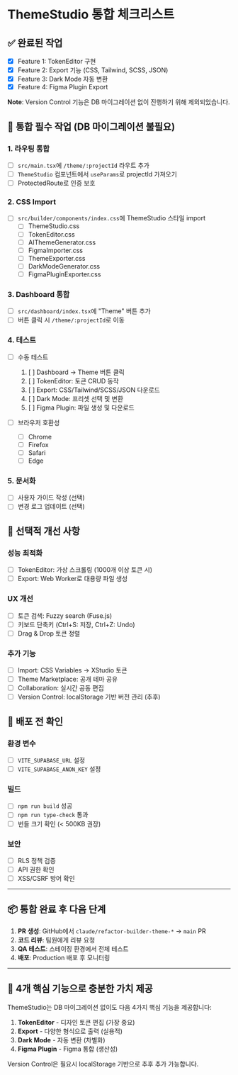 # ThemeStudio 통합 체크리스트

## ✅ 완료된 작업
- [x] Feature 1: TokenEditor 구현
- [x] Feature 2: Export 기능 (CSS, Tailwind, SCSS, JSON)
- [x] Feature 3: Dark Mode 자동 변환
- [x] Feature 4: Figma Plugin Export

**Note**: Version Control 기능은 DB 마이그레이션 없이 진행하기 위해 제외되었습니다.

## 🔧 통합 필수 작업 (DB 마이그레이션 불필요)

### 1. 라우팅 통합
- [ ] `src/main.tsx`에 `/theme/:projectId` 라우트 추가
- [ ] `ThemeStudio` 컴포넌트에서 `useParams`로 projectId 가져오기
- [ ] ProtectedRoute로 인증 보호

### 2. CSS Import
- [ ] `src/builder/components/index.css`에 ThemeStudio 스타일 import
  - [ ] ThemeStudio.css
  - [ ] TokenEditor.css
  - [ ] AIThemeGenerator.css
  - [ ] FigmaImporter.css
  - [ ] ThemeExporter.css
  - [ ] DarkModeGenerator.css
  - [ ] FigmaPluginExporter.css

### 3. Dashboard 통합
- [ ] `src/dashboard/index.tsx`에 "Theme" 버튼 추가
- [ ] 버튼 클릭 시 `/theme/:projectId`로 이동

### 4. 테스트
- [ ] 수동 테스트
  1. [ ] Dashboard → Theme 버튼 클릭
  2. [ ] TokenEditor: 토큰 CRUD 동작
  3. [ ] Export: CSS/Tailwind/SCSS/JSON 다운로드
  4. [ ] Dark Mode: 프리셋 선택 및 변환
  5. [ ] Figma Plugin: 파일 생성 및 다운로드

- [ ] 브라우저 호환성
  - [ ] Chrome
  - [ ] Firefox
  - [ ] Safari
  - [ ] Edge

### 5. 문서화
- [ ] 사용자 가이드 작성 (선택)
- [ ] 변경 로그 업데이트 (선택)

## 📝 선택적 개선 사항

### 성능 최적화
- [ ] TokenEditor: 가상 스크롤링 (1000개 이상 토큰 시)
- [ ] Export: Web Worker로 대용량 파일 생성

### UX 개선
- [ ] 토큰 검색: Fuzzy search (Fuse.js)
- [ ] 키보드 단축키 (Ctrl+S: 저장, Ctrl+Z: Undo)
- [ ] Drag & Drop 토큰 정렬

### 추가 기능
- [ ] Import: CSS Variables → XStudio 토큰
- [ ] Theme Marketplace: 공개 테마 공유
- [ ] Collaboration: 실시간 공동 편집
- [ ] Version Control: localStorage 기반 버전 관리 (추후)

## 🚀 배포 전 확인

### 환경 변수
- [ ] `VITE_SUPABASE_URL` 설정
- [ ] `VITE_SUPABASE_ANON_KEY` 설정

### 빌드
- [ ] `npm run build` 성공
- [ ] `npm run type-check` 통과
- [ ] 번들 크기 확인 (< 500KB 권장)

### 보안
- [ ] RLS 정책 검증
- [ ] API 권한 확인
- [ ] XSS/CSRF 방어 확인

---

## 📦 통합 완료 후 다음 단계

1. **PR 생성**: GitHub에서 `claude/refactor-builder-theme-*` → `main` PR
2. **코드 리뷰**: 팀원에게 리뷰 요청
3. **QA 테스트**: 스테이징 환경에서 전체 테스트
4. **배포**: Production 배포 후 모니터링

---

## 🎉 4개 핵심 기능으로 충분한 가치 제공

ThemeStudio는 DB 마이그레이션 없이도 다음 4가지 핵심 기능을 제공합니다:

1. **TokenEditor** - 디자인 토큰 편집 (가장 중요)
2. **Export** - 다양한 형식으로 출력 (실용적)
3. **Dark Mode** - 자동 변환 (차별화)
4. **Figma Plugin** - Figma 통합 (생산성)

Version Control은 필요시 localStorage 기반으로 추후 추가 가능합니다.
